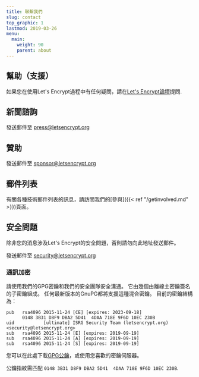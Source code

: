 ```yaml
---
title: 聯繫我們
slug: contact
top_graphic: 1
lastmod: 2019-03-26
menu:
  main:
    weight: 90
    parent: about
---
```


## 幫助（支援）

如果您在使用Let's Encrypt過程中有任何疑問，請在[Let's Encrypt論壇](https://community.letsencrypt.org/)提問.

## 新聞諮詢

發送郵件至 [press@letsencrypt.org](mailto:press@letsencrypt.org)

## 贊助

發送郵件至 [sponsor@letsencrypt.org](mailto:sponsor@letsencrypt.org)

## 郵件列表

有關各種技術郵件列表的訊息，請訪問我們的[參與]({{< ref "/getinvolved.md" >}})頁面。

## 安全問題

除非您的消息涉及Let's Encrypt的安全問題，否則請勿向此地址發送郵件。

發送郵件至 [security@letsencrypt.org](mailto:security@letsencrypt.org)

### 通訊加密

請使用我們的GPG密鑰和我們的安全團隊安全溝通。 它由幾個由離線主密鑰簽名的子密鑰組成。 任何最新版本的GnuPG都將支援這種混合密鑰。 目前的密鑰結構為：


```
pub   rsa4096 2015-11-24 [CE] [expires: 2023-09-18]
      0148 3B31 D8F9 DBA2 5D41  4DAA 718E 9F6D 10EC 230B
uid           [ultimate] ISRG Security Team (letsencrypt.org) <security@letsencrypt.org>
sub   rsa4096 2015-11-24 [E] [expires: 2019-09-19]
sub   rsa4096 2015-11-24 [A] [expires: 2019-09-19]
sub   rsa4096 2015-11-24 [S] [expires: 2019-09-19]
```

您可以在此處下載[GPG公鑰](/security_letsencrypt.org-publickey.asc)，或使用您喜歡的密鑰伺服器。

公鑰指紋需匹配 `0148 3B31 D8F9 DBA2 5D41  4DAA 718E 9F6D 10EC 230B`.
